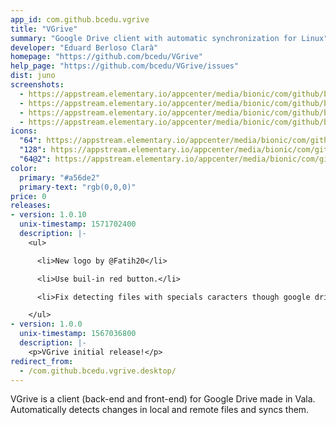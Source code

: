 ```yaml
---
app_id: com.github.bcedu.vgrive
title: "VGrive"
summary: "Google Drive client with automatic synchronization for Linux"
developer: "Eduard Berloso Clarà"
homepage: "https://github.com/bcedu/VGrive"
help_page: "https://github.com/bcedu/VGrive/issues"
dist: juno
screenshots:
  - https://appstream.elementary.io/appcenter/media/bionic/com/github/bcedu.vgrive/5F8EEE5122CA697B07653D2C41265F83/screenshots/image-1_orig.png
  - https://appstream.elementary.io/appcenter/media/bionic/com/github/bcedu.vgrive/5F8EEE5122CA697B07653D2C41265F83/screenshots/image-2_orig.png
  - https://appstream.elementary.io/appcenter/media/bionic/com/github/bcedu.vgrive/5F8EEE5122CA697B07653D2C41265F83/screenshots/image-3_orig.png
  - https://appstream.elementary.io/appcenter/media/bionic/com/github/bcedu.vgrive/5F8EEE5122CA697B07653D2C41265F83/screenshots/image-4_orig.png
icons:
  "64": https://appstream.elementary.io/appcenter/media/bionic/com/github/bcedu.vgrive/5F8EEE5122CA697B07653D2C41265F83/icons/64x64/com.github.bcedu.vgrive_com.github.bcedu.vgrive.png
  "128": https://appstream.elementary.io/appcenter/media/bionic/com/github/bcedu.vgrive/5F8EEE5122CA697B07653D2C41265F83/icons/128x128/com.github.bcedu.vgrive_com.github.bcedu.vgrive.png
  "64@2": https://appstream.elementary.io/appcenter/media/bionic/com/github/bcedu.vgrive/5F8EEE5122CA697B07653D2C41265F83/icons/64x64@2/com.github.bcedu.vgrive_com.github.bcedu.vgrive.png
color:
  primary: "#a56de2"
  primary-text: "rgb(0,0,0)"
price: 0
releases:
- version: 1.0.10
  unix-timestamp: 1571702400
  description: |-
    <ul>

      <li>New logo by @Fatih20</li>

      <li>Use buil-in red button.</li>

      <li>Fix detecting files with specials caracters though google drive api.</li>

    </ul>
- version: 1.0.0
  unix-timestamp: 1567036800
  description: |-
    <p>VGrive initial release!</p>
redirect_from:
  - /com.github.bcedu.vgrive.desktop/
---
```


<p>VGrive is a client (back-end and front-end) for Google Drive made in Vala.
Automatically detects changes in local and remote files and syncs them.</p>